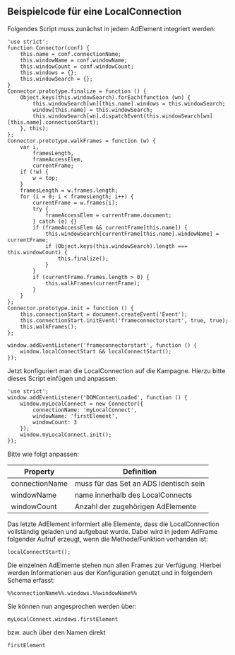 ## Beispielcode für eine LocalConnection

Folgendes Script muss zunächst in jedem AdElement integriert werden:
 
```
'use strict';
function Connector(conf) {
	this.name = conf.connectionName;
	this.windowName = conf.windowName;
	this.windowCount = conf.windowCount;
	this.windows = {};
	this.windowSearch = {};
}
Connector.prototype.finalize = function () {
	Object.keys(this.windowSearch).forEach(function (wn) {
		this.windowSearch[wn][this.name].windows = this.windowSearch;
		window[this.name] = this.windowSearch;
		this.windowSearch[wn].dispatchEvent(this.windowSearch[wn][this.name].connectionStart);
	}, this);
};
Connector.prototype.walkFrames = function (w) {
	var i,
		framesLength,
		frameAccessElem,
		currentFrame;
	if (!w) {
		w = top;
	}
	framesLength = w.frames.length;
	for (i = 0; i < framesLength; i++) {
		currentFrame = w.frames[i];
		try {
			frameAccessElem = currentFrame.document;
		} catch (e) {}
		if (frameAccessElem && currentFrame[this.name]) {
			this.windowSearch[currentFrame[this.name].windowName] = currentFrame;
			if (Object.keys(this.windowSearch).length === this.windowCount) {
				this.finalize();
			}
		}
		if (currentFrame.frames.length > 0) {
			this.walkFrames(currentFrame);
		}
	}
};
Connector.prototype.init = function () {
	this.connectionStart = document.createEvent('Event');
	this.connectionStart.initEvent('frameconnectorstart', true, true);
	this.walkFrames();
};

window.addEventListener('frameconnectorstart', function () {
    window.localConnectStart && localConnectStart();
});
```

Jetzt konfiguriert man die LocalConnection auf die Kampagne.
Hierzu bitte dieses Script einfügen und anpassen:

```
'use strict';
window.addEventListener('DOMContentLoaded', function () {
    window.myLocalConnect = new Connector({
        connectionName: 'myLocalConnect',
        windowName: 'firstElement',
        windowCount: 3
    });
    window.myLocalConnect.init();
});
```
Bitte wie folgt anpassen:

| Property | Definition |
| --- | --- |
| connectionName | muss für das Set an ADS identisch sein |
| windowName | name innerhalb des LocalConnects |
| windowCount | Anzahl der zugehörigen AdElemente |

Das letzte AdElement informiert alle Elemente, dass die LocalConnection vollständig geladen und aufgebaut wurde.
Dabei wird in jedem AdFrame folgender Aufruf erzeugt, wenn die Methode/Funktion vorhanden ist:

```
localConnectStart();
```

Die einzelnen AdElmente stehen nun allen Frames zur Verfügung. Hierbei werden Informationen aus der Konfiguration genutzt und in folgendem Schema erfasst:
```
%%connectionName%%.windows.%%windowName%%
```
 
Sie können nun angesprochen werden über:

```
myLocalConnect.windows.firstElement
```

bzw. auch über den Namen direkt

```
firstElement
```

